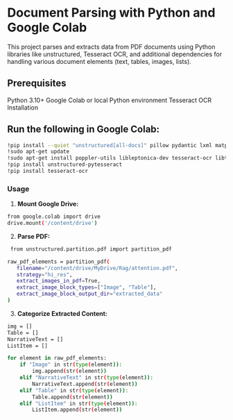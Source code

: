 # Document Parsing with Python and Google Colab
This project parses and extracts data from PDF documents using Python libraries like unstructured, Tesseract OCR, and additional dependencies for handling various document elements (text, tables, images, lists).

## Prerequisites
Python 3.10+
Google Colab or local Python environment
Tesseract OCR
Installation
## Run the following in Google Colab:

```bash
!pip install --quiet "unstructured[all-docs]" pillow pydantic lxml matplotlib
!sudo apt-get update
!sudo apt-get install poppler-utils libleptonica-dev tesseract-ocr libtesseract-dev python3-pil tesseract-ocr-eng tesseract-ocr-script-latn
!pip install unstructured-pytesseract
!pip install tesseract-ocr
```

### Usage
1. **Mount Google Drive:**
```bash
from google.colab import drive
drive.mount('/content/drive')
```

2. **Parse PDF:**
 ```bash
  from unstructured.partition.pdf import partition_pdf

raw_pdf_elements = partition_pdf(
    filename="/content/drive/MyDrive/Rag/attention.pdf",
    strategy="hi_res",
    extract_images_in_pdf=True,
    extract_image_block_types=["Image", "Table"],
    extract_image_block_output_dir="extracted_data"
)
```
3. **Categorize Extracted Content:**
```bash
img = []
Table = []
NarrativeText = []
ListItem = []

for element in raw_pdf_elements:
    if "Image" in str(type(element)):
        img.append(str(element))
    elif "NarrativeText" in str(type(element)):
        NarrativeText.append(str(element))
    elif "Table" in str(type(element)):
        Table.append(str(element))
    elif "ListItem" in str(type(element)):
        ListItem.append(str(element))
```
